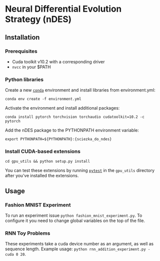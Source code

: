 # Neural Differential Evolution Strategy (nDES)

## Installation

### Prerequisites
* Cuda toolkit v10.2 with a corresponding driver
* `nvcc` in your $PATH

### Python libraries
Create a new [`conda`](https://conda.io/) environment and install libraries from environment.yml:
```shell
conda env create -f environment.yml
``` 
Activate the environment and install additional packages:
```shell
conda install pytorch torchvision torchaudio cudatoolkit=10.2 -c pytorch
```
Add the nDES package to the PYTHONPATH environment variable:
```shell
export PYTHONPATH=${PYTHONPATH}:{sciezka_do_ndes}
```

### Install CUDA-based extensions
```shell
cd gpu_utils && python setup.py install
```
You can test these extensions by running [`pytest`](https://pytest.org/) in the `gpu_utils` directory after
you've installed the extensions.

## Usage
### Fashion MNIST Experiment
To run an experiment issue `python fashion_mnist_experiment.py`. To configure it you
need to change global variables on the top of the file.

### RNN Toy Problems
These experiments take a cuda device number as an argument, as well as sequence length.
Example usage: `python rnn_addition_experiment.py -cuda 0 20`.
